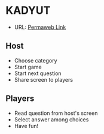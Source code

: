 # KADYUT

- URL: [Permaweb Link](https://arweave.net/EntO1KJcbXf0nlYk2yTYm_zD_VVaCmcoek0z9K8zLbE)

## Host

- Choose category
- Start game
- Start next question
- Share screen to players

## Players

- Read question from host's screen
- Select answer among choices
- Have fun!
